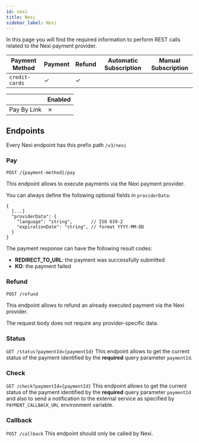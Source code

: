 ```yaml
---
id: nexi
title: Nexi
sidebar_label: Nexi
---
```




In this page you will find the required information to perform REST calls related to the Nexi payment provider.

| Payment Method | Payment | Refund | Automatic Subscription | Manual Subscription |
|----------------|---------|--------|------------------------|---------------------|
| `credit-cards` | ✓       | ✓      |                        |                     | 

|              | Enabled |
|--------------|---------|
| Pay By Link  | ✗       |

## Endpoints

Every Nexi endpoint has this prefix path `/v3/nexi`

### Pay

`POST /{payment-method}/pay`

This endpoint allows to execute payments via the Nexi payment provider.

You can always define the following optional fields in `providerData`:
```jsonc
{
  [...]
  "providerData": {
    "language": "string",       // ISO 639-2
    "expirationDate": "string", // format YYYY-MM-DD
  }
}
```

The payment response can have the following result codes:
- **REDIRECT_TO_URL**: the payment was successfully submitted
- **KO**: the payment failed

### Refund

`POST /refund`

This endpoint allows to refund an already executed payment via the Nexi provider.

The request body does not require any provider-specific data.

### Status

`GET /status?paymentId={paymentId}`
This endpoint allows to get the current status of the payment identified by the **required** query parameter `paymentId`.

### Check

`GET /check?paymentId={paymentId}`
This endpoint allows to get the current status of the payment identified by the **required** query parameter `paymentId` and also to send a notification to the external service as specified by `PAYMENT_CALLBACK_URL` environment variable.

### Callback

`POST /callback`
This endpoint should only be called by Nexi.
